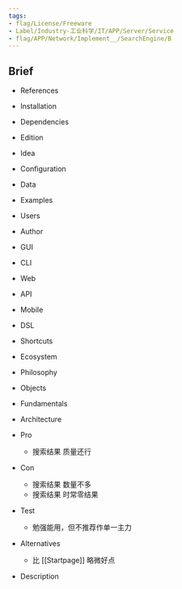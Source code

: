 ```yaml
---
tags:
- flag/License/Freeware
- Label/Industry-工业科学/IT/APP/Server/Service
- flag/APP/Network/Implement__/SearchEngine/B
---
```


## Brief

- References

- Installation

- Dependencies

- Edition

- Idea

- Configuration

- Data

- Examples

- Users

- Author

- GUI

- CLI

- Web

- API

- Mobile

- DSL

- Shortcuts

- Ecosystem

- Philosophy

- Objects

- Fundamentals

- Architecture

- Pro
    - 搜索结果 质量还行

- Con
    - 搜索结果 数量不多
    - 搜索结果 时常零结果

- Test
    - 勉强能用，但不推荐作单一主力

- Alternatives
    - 比 [[Startpage]] 略微好点

- Description
